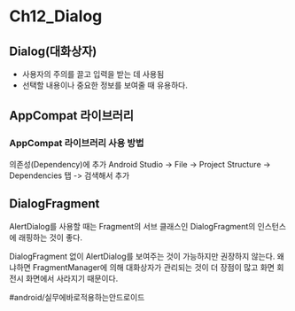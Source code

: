 # Ch12_Dialog
## Dialog(대화상자)
* 사용자의 주의를 끌고 입력을 받는 데 사용됨
* 선택할 내용이나 중요한 정보를 보여줄 때 유용하다.


## AppCompat 라이브러리
### AppCompat 라이브러리 사용 방법
의존성(Dependency)에 추가
Android Studio -> File -> Project Structure -> Dependencies 탭 -> 검색해서 추가

## DialogFragment
AlertDialog를 사용할 때는 Fragment의 서브 클래스인 DialogFragment의 인스턴스에 래핑하는 것이 좋다.

DialogFragment 없이 AlertDialog를 보여주는 것이 가능하지만 권장하지 않는다. 왜냐하면 FragmentManager에 의해 대화상자가 관리되는 것이 더 장점이 많고 화면 회전시 화면에서 사라지기 때문이다. 
	





#android/실무에바로적용하는안드로이드